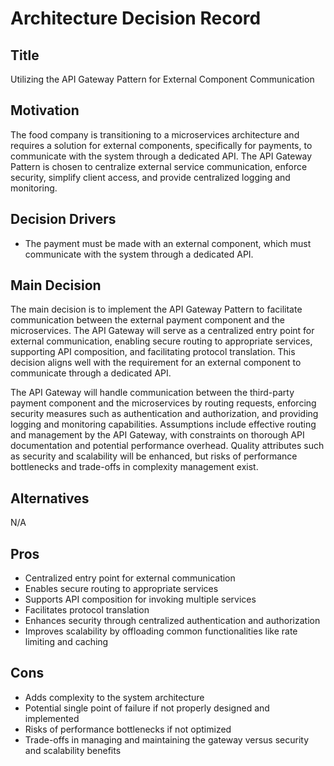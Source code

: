 # Architecture Decision Record

## Title
Utilizing the API Gateway Pattern for External Component Communication

## Motivation
The food company is transitioning to a microservices architecture and requires a solution for external components, specifically for payments, to communicate with the system through a dedicated API. The API Gateway Pattern is chosen to centralize external service communication, enforce security, simplify client access, and provide centralized logging and monitoring.

## Decision Drivers
- The payment must be made with an external component, which must communicate with the system through a dedicated API.

## Main Decision
The main decision is to implement the API Gateway Pattern to facilitate communication between the external payment component and the microservices. The API Gateway will serve as a centralized entry point for external communication, enabling secure routing to appropriate services, supporting API composition, and facilitating protocol translation. This decision aligns well with the requirement for an external component to communicate through a dedicated API.

The API Gateway will handle communication between the third-party payment component and the microservices by routing requests, enforcing security measures such as authentication and authorization, and providing logging and monitoring capabilities. Assumptions include effective routing and management by the API Gateway, with constraints on thorough API documentation and potential performance overhead. Quality attributes such as security and scalability will be enhanced, but risks of performance bottlenecks and trade-offs in complexity management exist.

## Alternatives
N/A

## Pros
- Centralized entry point for external communication
- Enables secure routing to appropriate services
- Supports API composition for invoking multiple services
- Facilitates protocol translation
- Enhances security through centralized authentication and authorization
- Improves scalability by offloading common functionalities like rate limiting and caching

## Cons
- Adds complexity to the system architecture
- Potential single point of failure if not properly designed and implemented
- Risks of performance bottlenecks if not optimized
- Trade-offs in managing and maintaining the gateway versus security and scalability benefits